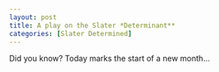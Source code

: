 ```yaml
---
layout: post
title: A play on the Slater *Determinant**
categories: [Slater Determined]
---
```

Did you know? Today marks the start of a new month...
